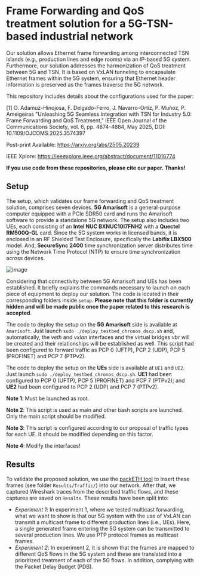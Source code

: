 # Frame Forwarding and QoS treatment solution for a 5G-TSN-based industrial network
Our solution allows Ethernet frame forwarding among interconnected TSN islands (e.g., production lines and edge rooms) via an IP-based 5G system. Furthermore, our solution addresses the harmonization of QoS treatment between 5G and TSN. It is based on VxLAN tunneling to encapsulate Ethernet frames within the 5G system, ensuring that Ethernet header information is preserved as the frames traverse the 5G network. 

This repository includes details about the configurations used for the paper: 

[1] O. Adamuz-Hinojosa, F. Delgado-Ferro, J. Navarro-Ortiz, P. Muñoz, P. Ameigeiras "Unleashing 5G Seamless Integration with TSN for Industry 5.0: Frame Forwarding and QoS Treatment," IEEE Open Journal of the Communications Society, vol. 6, pp. 4874-4884, May 2025, DOI: 10.1109/OJCOMS.2025.3574397

Post-print Available: https://arxiv.org/abs/2505.20239

IEEE Xplore: https://ieeexplore.ieee.org/abstract/document/11016774

__If you use code from these repositories, please cite our paper. Thanks!__

## Setup
The setup, which validates our frame forwarding and QoS treatment solution, comprises seven devices. __5G Amarisoft__ is a general-purpose computer equipped with a PCIe SDR50 card and runs the Amarisoft software to provide a standalone 5G network. The setup also includes two UEs, each consisting of an __Intel NUC BXNUC10I7FNH2__ with a __Quectel RM500Q-GL__ card. Since the 5G system works in licensed bands, it is enclosed in an RF Shielded Test Enclosure, specifically the __Labifix LBX500__ model. And, __SecureSync 2400__ time synchronization server distributes time using the Network Time Protocol (NTP) to ensure time synchronization across devices. 

![image](https://github.com/user-attachments/assets/8b462067-eae5-4b38-9d80-25efca7b23e8)

Considering that connectivity between 5G Amarisoft and UEs has been established. It briefly explains the commands necessary to launch on each piece of equipment to deploy our solution. The code is located in their corresponding folders inside ```setup```. __Please note that this folder is currently hidden and will be made public once the paper related to this research is accepted__.

The code to deploy the setup on the __5G Amarisoft__ side is available at ```Amarisoft```. Just launch ```sudo ./deploy_testbed_chronos_dscp.sh``` and, automatically, the *veth* and *vxlan* interfaces and the virtual bridges *vbr* will be created and their relationships will be established as well. This script had been configured to forward traffic as PCP 0 (UFTP), PCP 2 (UDP), PCP 5 (PROFINET) and PCP 7 (PTPv2).  

The code to deploy the setup on the __UEs__ side is available at ```UE1``` and ```UE2```. Just launch ```sudo ./deploy_testbed_chronos_dscp.sh```. __UE1__ had been configured to PCP 0 (UFTP), PCP 5 (PROFINET) and PCP 7 (PTPv2); and __UE2__ had been configured to PCP 2 (UDP) and PCP 7 (PTPv2).

__Note 1__: Must be launched as root.

__Note 2__: This script is used as main and other bash scripts are launched. Only the main script should be modified. 

__Note 3__: This script is configured according to our proposal of traffic types for each UE. It should be modified depending on this factor.

__Note 4__: Modify the interfaces!

## Results
To validate the proposed solution, we use the [packETH tool](https://github.com/jemcek/packETH) to insert these frames (see folder ```Results/Traffic/```) into our network. After that, we captured Wireshark traces from the described traffic flows, and these captures are saved on ```Results```. These results have been split into:

- _Experiment 1_: In experiment 1, where we tested multicast forwarding, what we want to show is that our 5G system with the use of VxLAN can transmit a multicast frame to different production lines (i.e., UEs). Here, a single generated frame entering the 5G system can be transmitted to several production lines. We use PTP protocol frames as multicast frames.
- _Experiment 2_: In experiment 2, it is shown that the frames are mapped to different QoS flows in the 5G system and these are translated into a prioritized treatment of each of the 5G flows. In addition, complying with the Packet Delay Budget (PDB).



